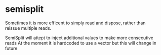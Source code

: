 # semisplit

Sometimes it is more efficent to simply read and dispose, rather than reissue multiple reads.

SemiSplit will attept to inject additional values to make more consecutive reads
At the moment it is hardcoded to use a vector<T> but this will change in future
